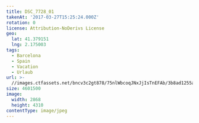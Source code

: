 ```yaml
---
title: DSC_7728_01
takenAt: '2017-03-27T15:25:24.000Z'
rotation: 0
license: Attribution-NoDerivs License
geo:
  lat: 41.379151
  lng: 2.175003
tags:
  - Barcelona
  - Spain
  - Vacation
  - Urlaub
url: >-
  //images.ctfassets.net/bncv3c2gt878/75nlWbcoqJNxJjIsTnEFAb/3b8ad1255ae78a7505724e65c974a278/dsc_7728_01_34077724435_o
size: 4601500
image:
  width: 2868
  height: 4310
contentType: image/jpeg
---
```


